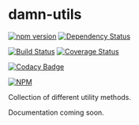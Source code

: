 damn-utils
=====

[![npm version](https://badge.fury.io/js/damn-utils.svg)](https://badge.fury.io/js/damn-utils)
[![Dependency Status](https://gemnasium.com/damncreative/damn-utils.svg)](https://gemnasium.com/damncreative/damn-utils)

[![Build Status](https://travis-ci.org/damncreative/damn-utils.svg?branch=master)](https://travis-ci.org/damncreative/damn-utils)
[![Coverage Status](https://coveralls.io/repos/github/damncreative/damn-utils/badge.svg?branch=master)](https://coveralls.io/github/damncreative/damn-utils?branch=master)

[![Codacy Badge](https://api.codacy.com/project/badge/grade/c21ecdfb634d4fb488af66822c0aebef)](https://www.codacy.com/app/naxmefy/damn-utils)

[![NPM](https://nodei.co/npm/damn-utils.png?downloads=true&downloadRank=true&stars=true)](https://nodei.co/npm/damn-utils/)

Collection of different utility methods.

Documentation coming soon.